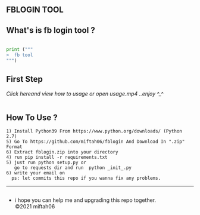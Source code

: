 ## FBLOGIN TOOL

What's is fb login tool ?
------
```python
 
print (""" 
>  fb tool
""")

```
**First Step**
----------
*<a type="videos" src="usage.mp4">Click here</a><a>and view how to usage</a>
<a> or open usage.mp4</a> ..enjoy ^_^*

```
```

**How To Use ?**
----------

```
1) Install Python39 From https://www.python.org/downloads/ (Python 2.7)
5) Go To https://github.com/miftah06/fblogin And Download In ".zip" Format
6) Extract fblogin.zip into your directory
4) run pip install -r requirements.txt
5) just run python setup.py or 
   go to requests dir and run  python _init_.py
6) write your email on 
  ps: let commits this repo if you wanna fix any problems.
```

----------
```

```
* i hope you can help me and upgrading this repo together. 
<br>©2021 miftah06

